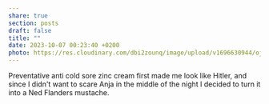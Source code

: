 ```yaml
---
share: true
section: posts
draft: false
title: ""
date: 2023-10-07 00:23:40 +0200
photo: https://res.cloudinary.com/dbi2zounq/image/upload/v1696630944/ojm04a426itdn1yg9tvv.heic
---
```



Preventative anti cold sore zinc cream first made me look like Hitler, and since I didn't want to scare Anja in the middle of the night I decided to turn it into a Ned Flanders mustache. 
